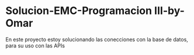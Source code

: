 # Solucion-EMC-Programacion III-by-Omar
En este proyecto estoy solucionando las conecciones con la base de datos, para su uso con las APIs
